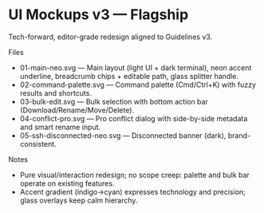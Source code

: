 # UI Mockups v3 — Flagship

Tech-forward, editor-grade redesign aligned to Guidelines v3.

Files
- 01-main-neo.svg — Main layout (light UI + dark terminal), neon accent underline, breadcrumb chips + editable path, glass splitter handle.
- 02-command-palette.svg — Command palette (Cmd/Ctrl+K) with fuzzy results and shortcuts.
- 03-bulk-edit.svg — Bulk selection with bottom action bar (Download/Rename/Move/Delete).
- 04-conflict-pro.svg — Pro conflict dialog with side-by-side metadata and smart rename input.
- 05-ssh-disconnected-neo.svg — Disconnected banner (dark), brand-consistent.

Notes
- Pure visual/interaction redesign; no scope creep: palette and bulk bar operate on existing features.
- Accent gradient (indigo→cyan) expresses technology and precision; glass overlays keep calm hierarchy.
